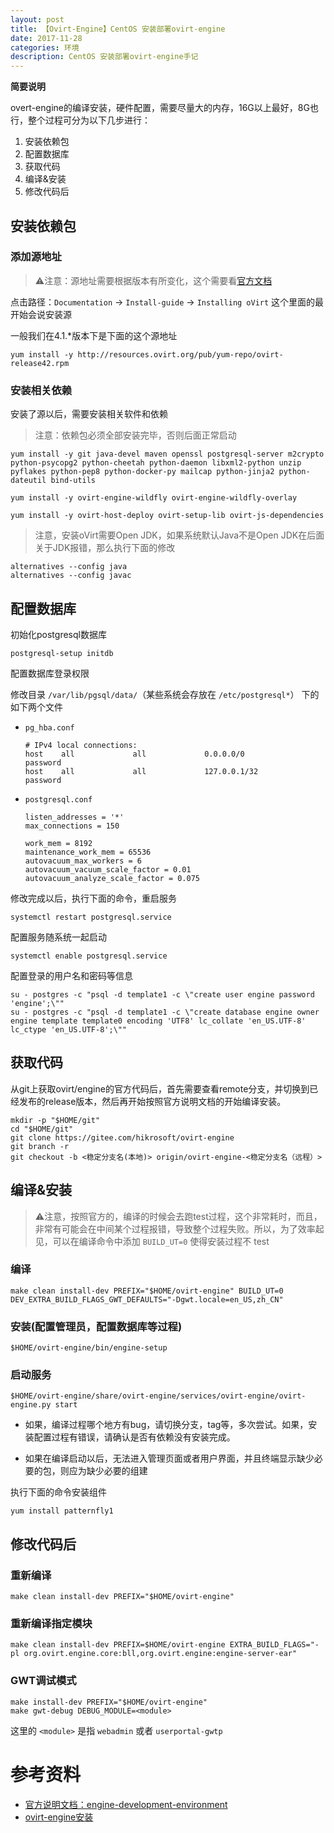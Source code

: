 ```yaml
---
layout: post
title: 【Ovirt-Engine】CentOS 安装部署ovirt-engine
date: 2017-11-28
categories: 环境
description: CentOS 安装部署ovirt-engine手记
---
```




**简要说明**

overt-engine的编译安装，硬件配置，需要尽量大的内存，16G以上最好，8G也行，整个过程可分为以下几步进行：

1. 安装依赖包
2. 配置数据库
3. 获取代码
4. 编译&安装
5. 修改代码后




## 安装依赖包

### 添加源地址

> ⚠️注意：源地址需要根据版本有所变化，这个需要看[官方文档](https://www.ovirt.org/documentation/install-guide/chap-Installing_oVirt/)

点击路径：`Documentation` -> `Install-guide` -> `Installing oVirt` 这个里面的最开始会说安装源

一般我们在4.1.*版本下是下面的这个源地址

``` shell
yum install -y http://resources.ovirt.org/pub/yum-repo/ovirt-release42.rpm
```

### 安装相关依赖

安装了源以后，需要安装相关软件和依赖

> 注意：依赖包必须全部安装完毕，否则后面正常启动

``` shell
yum install -y git java-devel maven openssl postgresql-server m2crypto python-psycopg2 python-cheetah python-daemon libxml2-python unzip pyflakes python-pep8 python-docker-py mailcap python-jinja2 python-dateutil bind-utils

yum install -y ovirt-engine-wildfly ovirt-engine-wildfly-overlay

yum install -y ovirt-host-deploy ovirt-setup-lib ovirt-js-dependencies
```

> 注意，安装oVirt需要Open JDK，如果系统默认Java不是Open JDK在后面关于JDK报错，那么执行下面的修改

``` shell
alternatives --config java
alternatives --config javac
```



## 配置数据库

初始化postgresql数据库

```shell
postgresql-setup initdb
```

配置数据库登录权限

修改目录 `/var/lib/pgsql/data/`（某些系统会存放在 `/etc/postgresql*`） 下的如下两个文件

- `pg_hba.conf`

	```shell
	# IPv4 local connections:
	host    all             all             0.0.0.0/0               password
	host    all             all             127.0.0.1/32            password
	```

- `postgresql.conf`

	```shell
	listen_addresses = '*'
	max_connections = 150

	work_mem = 8192
	maintenance_work_mem = 65536
	autovacuum_max_workers = 6
	autovacuum_vacuum_scale_factor = 0.01
	autovacuum_analyze_scale_factor = 0.075
	```

修改完成以后，执行下面的命令，重启服务

``` shell
systemctl restart postgresql.service
```

配置服务随系统一起启动

``` shell
systemctl enable postgresql.service
```

配置登录的用户名和密码等信息

``` shell
su - postgres -c "psql -d template1 -c \"create user engine password 'engine';\""
su - postgres -c "psql -d template1 -c \"create database engine owner engine template template0 encoding 'UTF8' lc_collate 'en_US.UTF-8' lc_ctype 'en_US.UTF-8';\""
```



## 获取代码

从git上获取ovirt/engine的官方代码后，首先需要查看remote分支，并切换到已经发布的release版本，然后再开始按照官方说明文档的开始编译安装。

```shell
mkdir -p "$HOME/git"
cd "$HOME/git"
git clone https://gitee.com/hikrosoft/ovirt-engine
git branch -r
git checkout -b <稳定分支名(本地)> origin/ovirt-engine-<稳定分支名（远程）>
```



## 编译&安装

> ⚠️注意，按照官方的，编译的时候会去跑test过程，这个非常耗时，而且，非常有可能会在中间某个过程报错，导致整个过程失败。所以，为了效率起见，可以在编译命令中添加 `BUILD_UT=0` 使得安装过程不 test

### 编译

``` shell
make clean install-dev PREFIX="$HOME/ovirt-engine" BUILD_UT=0 DEV_EXTRA_BUILD_FLAGS_GWT_DEFAULTS="-Dgwt.locale=en_US,zh_CN"
```

### 安装(配置管理员，配置数据库等过程)

``` shell
$HOME/ovirt-engine/bin/engine-setup
```


### 启动服务

``` shell
$HOME/ovirt-engine/share/ovirt-engine/services/ovirt-engine/ovirt-engine.py start
```

- 如果，编译过程哪个地方有bug，请切换分支，tag等，多次尝试。如果，安装配置过程有错误，请确认是否有依赖没有安装完成。

- 如果在编译启动以后，无法进入管理页面或者用户界面，并且终端显示缺少必要的包，则应为缺少必要的组建

执行下面的命令安装组件

```shell
yum install patternfly1
```




## 修改代码后

### 重新编译
```shell
make clean install-dev PREFIX="$HOME/ovirt-engine"
```

### 重新编译指定模块
```shell
make clean install-dev PREFIX=$HOME/ovirt-engine EXTRA_BUILD_FLAGS="-pl org.ovirt.engine.core:bll,org.ovirt.engine:engine-server-ear"
```

### GWT调试模式
```shell
make install-dev PREFIX="$HOME/ovirt-engine"
make gwt-debug DEBUG_MODULE=<module>
```

这里的 `<module>` 是指 `webadmin` 或者 `userportal-gwtp`


# 参考资料

- [官方说明文档：engine-development-environment](https://www.ovirt.org/develop/developer-guide/engine/engine-development-environment/)
- [ovirt-engine安装](https://www.cnblogs.com/starof/p/4772890.html)